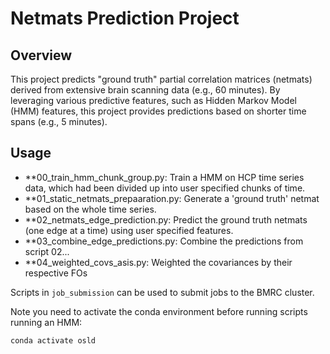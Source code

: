 # Netmats Prediction Project

## Overview
This project predicts "ground truth" partial correlation matrices (netmats) derived from extensive brain scanning data (e.g., 60 minutes). By leveraging various predictive features, such as Hidden Markov Model (HMM) features, this project provides predictions based on shorter time spans (e.g., 5 minutes).

## Usage

- **00_train_hmm_chunk_group.py: Train a HMM on HCP time series data, which had been divided up into user specified chunks of time.
- **01_static_netmats_prepaaration.py: Generate a 'ground truth' netmat based on the whole time series.
- **02_netmats_edge_prediction.py: Predict the ground truth netmats (one edge at a time) using user specified features.
- **03_combine_edge_predictions.py: Combine the predictions from script 02...
- **04_weighted_covs_asis.py: Weighted the covariances by their respective FOs

Scripts in `job_submission` can be used to submit jobs to the BMRC cluster. 

Note you need to activate the conda environment before running scripts running an HMM:

    conda activate osld
